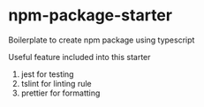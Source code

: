 # npm-package-starter
Boilerplate to create npm package using typescript

Useful feature included into this starter
1. jest for testing
2. tslint for linting rule
3. prettier for formatting

